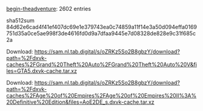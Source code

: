 [begin-theadventure](https://github.com/begin-theadventure): 2602 entries

sha512sum 84d62e6cad4f41ef407dc69e1e379743ea0c74859a11f14e3a50d094effa0169751d35a0ce5ae998f3de4616fd0d9a7dfaa9445e7d08328de828e9c31f685c2a


 Download: https://sam.nl.tab.digital/s/oZRKz5So2B8gbzY/download?path=%2Fdxvk-caches%2FGrand%20Theft%20Auto%2FGrand%20Theft%20Auto%20V&files=GTA5.dxvk-cache.tar.xz



 Download: https://sam.nl.tab.digital/s/oZRKz5So2B8gbzY/download?path=%2Fdxvk-caches%2FAge%20of%20Empires%2FAge%20of%20Empires%20II%3A%20Definitive%20Edition&files=AoE2DE_s.dxvk-cache.tar.xz
